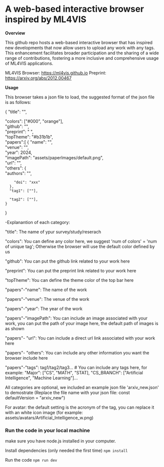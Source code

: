 # A web-based interactive browser inspired by ML4VIS

**Overview**

This github repo hosts a web-based interactive browser that has inspired new developments that now allow users to upload any work with any tags. This enhancement facilitates broader participation and the sharing of a wide range of contributions, fostering a more inclusive and comprehensive usage of ML4VIS applications.

ML4VIS
Browser: https://ml4vis.github.io
Preprint: https://arxiv.org/abs/2012.00467

**Usage**

This browser takes a json file to load, the suggested format of the json file is as follows:

{
  "title": "",
  
  "colors": ["#000", "orange"],     
  "github": "",                
  "preprint": " ",      
  "topTheme": "#b31b1b",    
  "papers":[
    {
      "name": "",    
      "venue": "",   
      "year": 2024,   
      "imagePath": "assets/paperImages/default.png",     
      "url": "",      
      "others": {    
        "authors": "",
        
        "doi": "xxx"
      },
      "tag1": [""],
      
      "tag2": [""],
    }
}

-Explanantion of each category:

"title": The name of ypur survey/study/reserach

"colors": You can define any color here, we suggest 'num of colors' = 'num of unique tag'; Otherwise the browser will use the default color defined by us 

"github": You can put the github link related to your work here  

"preprint": You can put the preprint link related to your work here  

"topTheme": You can define the theme color of the top bar here

"papers"-"name": The name of the work

"papers"-"venue": The venue of the work

"papers"-"year": The year of the work

"papers"-"imagePath": You can include an image associated with your work, you can put the path of your image here, the default path of images is as shown     

"papers"- "url": You can include a direct url link associated with your work here

"papers"- "others": You can include any other information you want the browser include here

"papers"-"tags": tag1/tag2/tag3...      # You can include any tags here, for example: "Major": ["CS", "MATH", "STAT], "CS_BRANCH": ["Artificial Intelligence", "Machine Learning"]...


All categories are optional, we included an example json file 'arxiv_new.json' to demostrate (Replace the file name with your json file: const defaultVersion = "arxiv_new")

For avatar: the default setting is the acronym of the tag, you can replace it with an white icon image (for example: assets/avatars/Artificial_Intelligence_w.png)


### Run the code in your local machine
make sure you have node.js installed in your computer.

Install dependencies (only needed the first time)
```npm install```

Run the code
```npm run dev```
